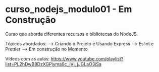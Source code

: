 # curso_nodejs_modulo01 - Em Construção

Curso que aborda diferentes recursos e bibliotecas do NodeJS.

Tópicos abordados: --> Criando o Projeto e Usando Express --> Eslint e Prettier --> Em construção no Momento

Vídeos com as aulas: https://www.youtube.com/playlist?list=PL2hDwB8DzXGPjyma9c_jVi_jJGLaO3jSa
